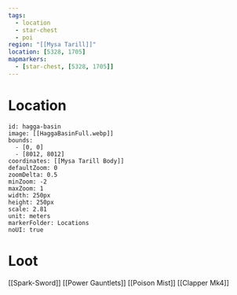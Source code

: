 ```yaml
---
tags:
  - location
  - star-chest
  - poi
region: "[[Mysa Tarill]]"
location: [5328, 1705]
mapmarkers:
  - [star-chest, [5328, 1705]]
---
```

# Location
```leaflet
id: hagga-basin
image: [[HaggaBasinFull.webp]]
bounds:
  - [0, 0]
  - [8012, 8012]
coordinates: [[Mysa Tarill Body]]
defaultZoom: 0
zoomDelta: 0.5
minZoom: -2
maxZoom: 1
width: 250px
height: 250px
scale: 2.81
unit: meters
markerFolder: Locations
noUI: true
```
# Loot
[[Spark-Sword]]
[[Power Gauntlets]]
[[Poison Mist]]
[[Clapper Mk4]]